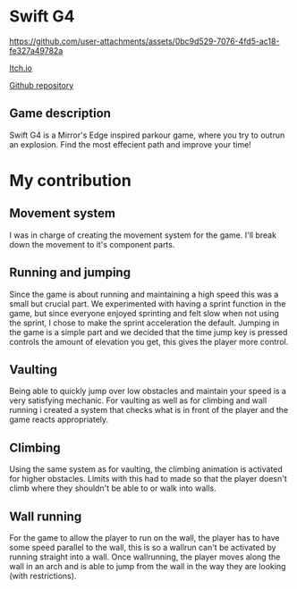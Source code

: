 # Swift G4

https://github.com/user-attachments/assets/0bc9d529-7076-4fd5-ac18-fe327a49782a

[Itch.io](https://yrgo-game-creator.itch.io/swiftg4)

[Github repository](https://github.com/SebbGameCreator/SwiftG4)

## Game description
Swift G4 is a Mirror's Edge inspired parkour game, where you try to outrun an explosion. Find the most effecient path and improve your time!

# My contribution

## Movement system
I was in charge of creating the movement system for the game. I'll break down the movement to it's component parts.

## Running and jumping
Since the game is about running and maintaining a high speed this was a small but crucial part. We experimented with having a sprint function in the game, but since everyone enjoyed sprinting and felt slow when not using the sprint, I chose to make the sprint acceleration the default.
Jumping in the game is a simple part and we decided that the time jump key is pressed controls the amount of elevation you get, this gives the player more control.

## Vaulting
Being able to quickly jump over low obstacles and maintain your speed is a very satisfying mechanic. For vaulting as well as for climbing and wall running i created a system that checks what is in front of the player and the game reacts appropriately. 

## Climbing
Using the same system as for vaulting, the climbing animation is activated for higher obstacles. Limits with this had to made so that the player doesn't climb where they shouldn't be able to or walk into walls.

## Wall running
For the game to allow the player to run on the wall, the player has to have some speed parallel to the wall, this is so a wallrun can't be activated by running straight into a wall. Once wallrunning, the player moves along the wall in an arch and is able to jump from the wall in the way they are looking (with restrictions).


